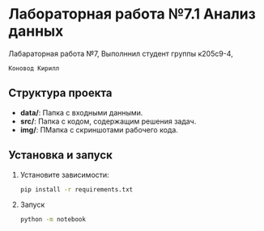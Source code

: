 # Лабораторная работа №7.1 Анализ данных

Лабараторная работа №7, Выполннил студент группы к205с9-4, 
   ```
   Коновод Кирилл
   ```

## Структура проекта
- **data/**: Папка с входными данными.
- **src/**: Папка с кодом, содержащим решения задач.
- **img/**: ПМапка с скриншотами рабочего кода.
  
## Установка и запуск
1. Установите зависимости:
   ```bash
   pip install -r requirements.txt
   ```
2. Запуск
   ```bash
   python -m notebook
   ```
